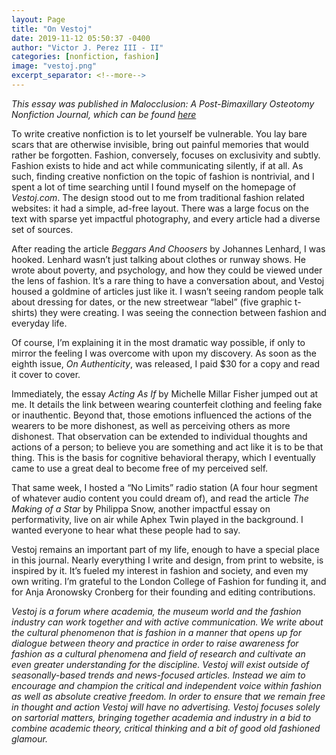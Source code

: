 ```yaml
---
layout: Page
title: "On Vestoj"
date: 2019-11-12 05:50:37 -0400
author: "Victor J. Perez III - II"
categories: [nonfiction, fashion]
image: "vestoj.png"
excerpt_separator: <!--more-->
---
```


_This essay was published in Malocclusion: A Post-Bimaxillary Osteotomy Nonfiction Journal, which can be found [here](https://victorjperez.github.io/malocclusion)_

To write creative nonfiction is to let yourself be vulnerable. You lay bare scars that are otherwise invisible, bring out painful memories that would rather be forgotten. Fashion, conversely, focuses on exclusivity and subtly. Fashion exists to hide and act while communicating silently, if at all. As such, finding creative nonfiction on the topic of fashion is nontrivial, and I spent a lot of time searching until I found myself on the homepage of _Vestoj.com_. The design stood out to me from traditional fashion related websites: it had a simple, ad-free layout. There was a large focus on the text with sparse yet impactful photography, and every article had a diverse set of sources.

<!--more-->

After reading the article _Beggars And Choosers_ by Johannes Lenhard, I was hooked. Lenhard wasn’t just talking about clothes or runway shows. He wrote about poverty, and psychology, and how they could be viewed under the lens of fashion. It’s a rare thing to have a conversation about, and Vestoj housed a goldmine of articles just like it. I wasn’t seeing random people talk about dressing for dates, or the new streetwear “label” (five graphic t-shirts) they were creating. I was seeing the connection between fashion and everyday life.

Of course, I’m explaining it in the most dramatic way possible, if only to mirror the feeling I was overcome with upon my discovery. As soon as the eighth issue, _On Authenticity_, was released, I paid \$30 for a copy and read it cover to cover.

Immediately, the essay _Acting As If_ by Michelle Millar Fisher jumped out at me. It details the link between wearing counterfeit clothing and feeling fake or inauthentic. Beyond that, those emotions influenced the actions of the wearers to be more dishonest, as well as perceiving others as more dishonest. That observation can be extended to individual thoughts and actions of a person; to believe you are something and act like it is to be that thing. This is the basis for cognitive behavioral therapy, which I eventually came to use a great deal to become free of my perceived self.

That same week, I hosted a “No Limits” radio station (A four hour segment of whatever audio content you could dream of), and read the article _The Making of a Star_ by Philippa Snow, another impactful essay on performativity, live on air while Aphex Twin played in the background. I wanted everyone to hear what these people had to say.

Vestoj remains an important part of my life, enough to have a special place in this journal. Nearly everything I write and design, from print to website, is inspired by it. It’s fueled my interest in fashion and society, and even my own writing. I’m grateful to the London College of Fashion for funding it, and for Anja Aronowsky Cronberg for their founding and editing contributions.

_Vestoj is a forum where academia, the museum world and the fashion industry can work together and with active communication. We write about the cultural phenomenon that is fashion in a manner that opens up for dialogue between theory and practice in order to raise awareness for fashion as a cultural phenomena and field of research and cultivate an even greater understanding for the discipline. Vestoj will exist outside of seasonally-based trends and news-focused articles. Instead we aim to encourage and champion the critical and independent voice within fashion as well as absolute creative freedom. In order to ensure that we remain free in thought and action Vestoj will have no advertising. Vestoj focuses solely on sartorial matters, bringing together academia and industry in a bid to combine academic theory, critical thinking and a bit of good old fashioned glamour._
